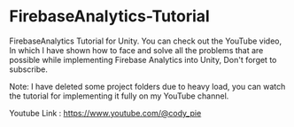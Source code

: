# FirebaseAnalytics-Tutorial
 FirebaseAnalytics Tutorial for Unity. You can check out the YouTube video, In which I have shown how to face and solve all the problems that are possible while implementing Firebase Analytics into Unity, Don't forget to subscribe.


Note: I have deleted some project folders due to heavy load, you can watch the tutorial for implementing it fully on my YouTube channel.

Youtube Link : https://www.youtube.com/@cody_pie
